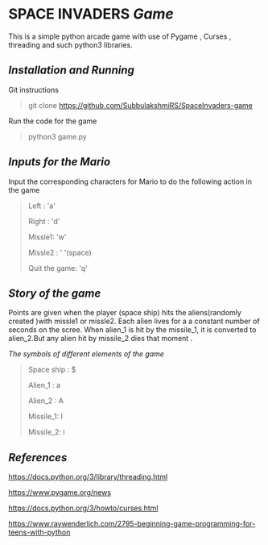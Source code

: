 # SPACE INVADERS *Game* 

This is a simple python arcade game with use of Pygame , Curses , threading and such python3 libraries.


## *Installation and Running*

Git instructions 
> git clone https://github.com/SubbulakshmiRS/SpaceInvaders-game

Run the code for the game 
> python3 game.py


## *Inputs for the Mario*
Input the corresponding characters for Mario to do the following action in the game
> Left : 'a'
>
> Right : 'd'
>
> Missle1: 'w'
>
> Missle2 : ' '(space)
>
> Quit the game: 'q'

## *Story of the game*
Points are given when the player (space ship) hits the aliens(randomly created )with missle1 or missle2. Each alien lives for a a constant number of seconds on the scree. When alien_1 is hit by the missile_1, it is converted to alien_2.But any alien hit by missile_2 dies that moment .

 *The symbols of different elements of the game*
 > Space ship : $
 >
 > Alien_1 : a
 > 
 > Alien_2 : A
 >
 > Missile_1: I
 >
 > Missile_2: i

## *References*
https://docs.python.org/3/library/threading.html

https://www.pygame.org/news

https://docs.python.org/3/howto/curses.html

https://www.raywenderlich.com/2795-beginning-game-programming-for-teens-with-python

